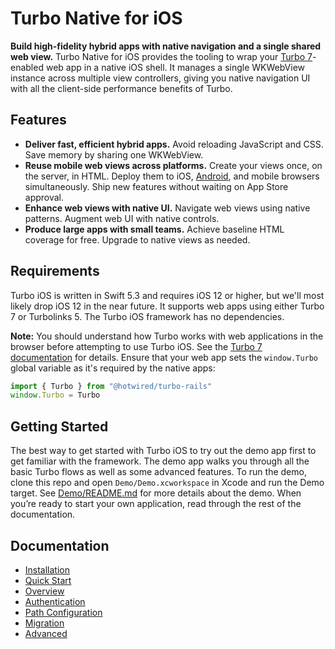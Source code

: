 # Turbo Native for iOS
**Build high-fidelity hybrid apps with native navigation and a single shared web view.** Turbo Native for iOS provides the tooling to wrap your [Turbo 7](https://github.com/hotwired/turbo)-enabled web app in a native iOS shell. It manages a single WKWebView instance across multiple view controllers, giving you native navigation UI with all the client-side performance benefits of Turbo.

## Features

- **Deliver fast, efficient hybrid apps.** Avoid reloading JavaScript and CSS. Save memory by sharing one WKWebView.
- **Reuse mobile web views across platforms.** Create your views once, on the server, in HTML. Deploy them to iOS, [Android](https://github.com/hotwired/turbo-android), and mobile browsers simultaneously. Ship new features without waiting on App Store approval.
- **Enhance web views with native UI.** Navigate web views using native patterns. Augment web UI with native controls.
- **Produce large apps with small teams.** Achieve baseline HTML coverage for free. Upgrade to native views as needed.

## Requirements

Turbo iOS is written in Swift 5.3 and requires iOS 12 or higher, but we'll most likely drop iOS 12 in the near future. It supports web apps using either Turbo 7 or Turbolinks 5. The Turbo iOS framework has no dependencies.

**Note:** You should understand how Turbo works with web applications in the browser before attempting to use Turbo iOS. See the [Turbo 7 documentation](https://github.com/hotwired/turbo) for details. Ensure that your web app sets the `window.Turbo` global variable as it's required by the native apps:

```javascript
import { Turbo } from "@hotwired/turbo-rails"
window.Turbo = Turbo
```

## Getting Started

The best way to get started with Turbo iOS to try out the demo app first to get familiar with the framework. The demo app walks you through all the basic Turbo flows as well as some advanced features. To run the demo, clone this repo and open `Demo/Demo.xcworkspace` in Xcode and run the Demo target. See [Demo/README.md](Demo/README.md) for more details about the demo. When you’re ready to start your own application, read through the rest of the documentation.

## Documentation

- [Installation](Docs/Installation.md)
- [Quick Start](Docs/QuickStartGuide.md)
- [Overview](Docs/Overview.md)
- [Authentication](Docs/Authentication.md)
- [Path Configuration](Docs/PathConfiguration.md)
- [Migration](Docs/Migration.md)
- [Advanced](Docs/Advanced.md)

